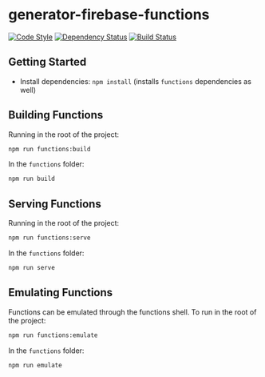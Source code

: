 # generator-firebase-functions

[![Code Style][code-style-image]][code-style-url]
[![Dependency Status][daviddm-image]][daviddm-url]
[![Build Status][travis-image]][travis-url]

## Getting Started

* Install dependencies: `npm install` (installs `functions` dependencies as well)

## Building Functions

Running in the root of the project:

```sh
npm run functions:build
```

In the `functions` folder:

```sh
npm run build
```

## Serving Functions

Running in the root of the project:

```sh
npm run functions:serve
```

In the `functions` folder:

```sh
npm run serve
```

## Emulating Functions

Functions can be emulated through the functions shell. To run in the root of the project:

```sh
npm run functions:emulate
```

In the `functions` folder:

```sh
npm run emulate
```

[travis-image]: https://img.shields.io/travis/generator-firebase-functions/generator-firebase-functions/master.svg?style=flat-square
[travis-url]: https://travis-ci.org/generator-firebase-functions/generator-firebase-functions
[daviddm-image]: https://img.shields.io/david/generator-firebase-functions/generator-firebase-functions.svg?style=flat-square
[daviddm-url]: https://david-dm.org/generator-firebase-functions/generator-firebase-functions
[code-style-image]: https://img.shields.io/badge/code%20style-airbnb-blue.svg?style=flat-square
[code-style-url]: https://github.com/airbnb/javascript
